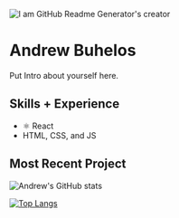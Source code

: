 ![I am GitHub Readme Generator's creator](https://media-exp2.licdn.com/dms/image/C5616AQFCdxUwp-eiag/profile-displaybackgroundimage-shrink_350_1400/0/1650733647041?e=1660176000&v=beta&t=dFJ2Vqy0Q8IEYiVWkbpHTXCc4rfhxs3NPiUdKxuMWSc)

# Andrew Buhelos

Put Intro about yourself here. 

## Skills + Experience

- ⚛️ React 
- HTML, CSS, and JS

## Most Recent Project


![Andrew's GitHub stats](https://github-readme-stats.vercel.app/api?username=abuhelos&show_icons=true&theme=tokyonight)

[![Top Langs](https://github-readme-stats.vercel.app/api/top-langs/?username=abuhelos&layout=compact)](https://github.com/abuhelos/github-readme-stats)
